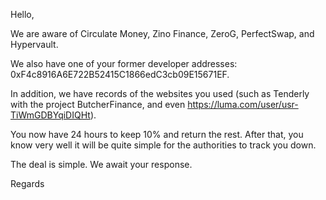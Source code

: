 Hello,

We are aware of Circulate Money, Zino Finance, ZeroG, PerfectSwap, and Hypervault.

We also have one of your former developer addresses: 0xF4c8916A6E722B52415C1866edC3cb09E15671EF.

In addition, we have records of the websites you used (such as Tenderly with the project ButcherFinance, and even https://luma.com/user/usr-TiWmGDBYqiDIQHt).

You now have 24 hours to keep 10% and return the rest. After that, you know very well it will be quite simple for the authorities to track you down.

The deal is simple.
We await your response.

Regards
